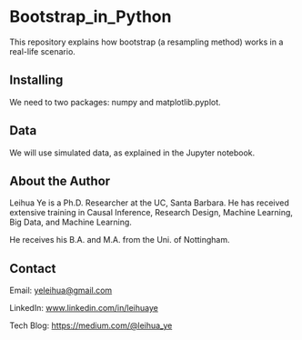 # Bootstrap_in_Python

This repository explains how bootstrap (a resampling method) works in a real-life scenario. 

## Installing
We need to two packages: numpy and matplotlib.pyplot. 

## Data
We will use simulated data, as explained in the Jupyter notebook.

## About the Author

Leihua Ye is a Ph.D. Researcher at the UC, Santa Barbara. He has received extensive training in Causal Inference, Research Design, Machine Learning, Big Data, and Machine Learning. 

He receives his B.A. and M.A. from the Uni. of Nottingham. 

## Contact

Email: yeleihua@gmail.com

LinkedIn: www.linkedin.com/in/leihuaye

Tech Blog: https://medium.com/@leihua_ye
